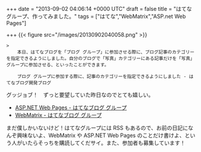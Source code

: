 
+++
date = "2013-09-02 04:06:14 +0000 UTC"
draft = false
title = "はてなグループ、作ってみました。"
tags = ["はてな","WebMatrix","ASP.net Web Pages"]

+++
{{< figure src="/images/20130902040058.png"  >}}

    >
        本日、はてなブログを「ブログ グループ」に参加させる際に、ブログ記事のカテゴリーを指定できるようにしました。自分のブログで「写真」カテゴリーにある記事だけを「写真」グループに参加させる、といったことができます。

        ブログ グループに参加する際に、記事のカテゴリーを指定できるようにしました - はてなブログ開発ブログ
    
グッジョブ！　ずっと要望していた昨日なのでとても嬉しい。

<ul>
<li><a href="http://hatenablog.com/g/11696248318757201656">ASP.NET Web Pages - はてなブログ グループ</a></li>
<li><a href="http://hatenablog.com/g/11696248318757201567">WebMatrix - はてなブログ グループ</a></li>
</ul>まだ僕しかいないけど！はてなグループには RSS もあるので、お前の日記になんぞ興味ないよ、WebMatrix や ASP.NET Web Pages のことだけ書けよ、という人がいたらそっちを購読してくだサイ。また、参加者も募集しています！


